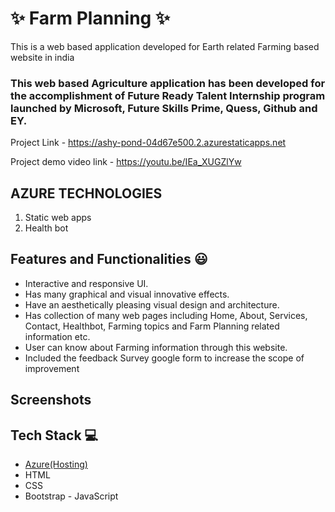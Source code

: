 # ✨ Farm Planning  ✨

This is a web based application developed for Earth related Farming based website in india

### This web based Agriculture application has been developed for the accomplishment of Future Ready Talent Internship program launched by Microsoft, Future Skills Prime, Quess, Github and EY.


Project Link -  https://ashy-pond-04d67e500.2.azurestaticapps.net



Project demo video link  -  https://youtu.be/IEa_XUGZlYw



##   AZURE TECHNOLOGIES   ##


1. Static web apps
2. Health bot


## Features and Functionalities 😃

- Interactive and responsive UI.
- Has many graphical and visual innovative effects.
- Have an aesthetically pleasing visual design and architecture.
- Has collection of many web pages including Home, About, Services, Contact, Healthbot, Farming topics and Farm Planning related information etc.
- User can know about Farming information through this website.
- Included the feedback Survey  google form to increase the scope of improvement 

## Screenshots








## Tech Stack 💻

- [Azure(Hosting)](https://azure.microsoft.com/en-in/features/azure-portal/)
- HTML
- CSS
- Bootstrap
- JavaScript

